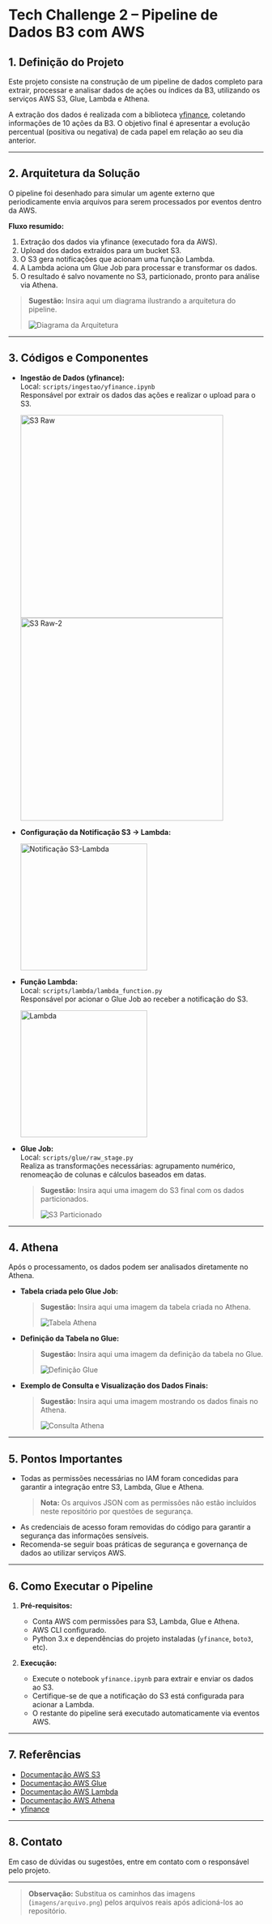# Tech Challenge 2 – Pipeline de Dados B3 com AWS

## 1. Definição do Projeto

Este projeto consiste na construção de um pipeline de dados completo para extrair, processar e analisar dados de ações ou índices da B3, utilizando os serviços AWS S3, Glue, Lambda e Athena. 

A extração dos dados é realizada com a biblioteca [yfinance](https://github.com/ranaroussi/yfinance), coletando informações de 10 ações da B3. O objetivo final é apresentar a evolução percentual (positiva ou negativa) de cada papel em relação ao seu dia anterior.

---

## 2. Arquitetura da Solução

O pipeline foi desenhado para simular um agente externo que periodicamente envia arquivos para serem processados por eventos dentro da AWS.

**Fluxo resumido:**
1. Extração dos dados via yfinance (executado fora da AWS).
2. Upload dos dados extraídos para um bucket S3.
3. O S3 gera notificações que acionam uma função Lambda.
4. A Lambda aciona um Glue Job para processar e transformar os dados.
5. O resultado é salvo novamente no S3, particionado, pronto para análise via Athena.

> **Sugestão:** Insira aqui um diagrama ilustrando a arquitetura do pipeline.
>
> ![Diagrama da Arquitetura](imagens/diagrama-arquitetura.png)

---

## 3. Códigos e Componentes

- **Ingestão de Dados (yfinance):**  
  Local: `scripts/ingestao/yfinance.ipynb`  
  Responsável por extrair os dados das ações e realizar o upload para o S3.

  <p>
    <img src="imagens/s3-raw.png" alt="S3 Raw" width="400"/>
    <img src="imagens/s3-raw-2.png" alt="S3 Raw-2" width="400"/>
  </p>

- **Configuração da Notificação S3 → Lambda:**  
  
    <img src="imagens/s3-lambda-notification.png" alt="Notificação S3-Lambda" height="250"/>

- **Função Lambda:**  
  Local: `scripts/lambda/lambda_function.py`  
  Responsável por acionar o Glue Job ao receber a notificação do S3.

    <img src="imagens/lambda.png" alt="Lambda" height="250"/>
 
- **Glue Job:**  
  Local: `scripts/glue/raw_stage.py`  
  Realiza as transformações necessárias: agrupamento numérico, renomeação de colunas e cálculos baseados em datas.

  > **Sugestão:** Insira aqui uma imagem do S3 final com os dados particionados.
  >
  > ![S3 Particionado](imagens/s3-particionado.png)

---

## 4. Athena

Após o processamento, os dados podem ser analisados diretamente no Athena.

- **Tabela criada pelo Glue Job:**  
  > **Sugestão:** Insira aqui uma imagem da tabela criada no Athena.
  >
  > ![Tabela Athena](imagens/athena-table.png)

- **Definição da Tabela no Glue:**  
  > **Sugestão:** Insira aqui uma imagem da definição da tabela no Glue.
  >
  > ![Definição Glue](imagens/glue-table-definition.png)

- **Exemplo de Consulta e Visualização dos Dados Finais:**  
  > **Sugestão:** Insira aqui uma imagem mostrando os dados finais no Athena.
  >
  > ![Consulta Athena](imagens/athena-query-result.png)

---

## 5. Pontos Importantes

- Todas as permissões necessárias no IAM foram concedidas para garantir a integração entre S3, Lambda, Glue e Athena.  
  > **Nota:** Os arquivos JSON com as permissões não estão incluídos neste repositório por questões de segurança.
- As credenciais de acesso foram removidas do código para garantir a segurança das informações sensíveis.
- Recomenda-se seguir boas práticas de segurança e governança de dados ao utilizar serviços AWS.

---

## 6. Como Executar o Pipeline

1. **Pré-requisitos:**
   - Conta AWS com permissões para S3, Lambda, Glue e Athena.
   - AWS CLI configurado.
   - Python 3.x e dependências do projeto instaladas (`yfinance`, `boto3`, etc).

2. **Execução:**
   - Execute o notebook `yfinance.ipynb` para extrair e enviar os dados ao S3.
   - Certifique-se de que a notificação do S3 está configurada para acionar a Lambda.
   - O restante do pipeline será executado automaticamente via eventos AWS.

---

## 7. Referências

- [Documentação AWS S3](https://docs.aws.amazon.com/pt_br/AmazonS3/latest/userguide/Welcome.html)
- [Documentação AWS Glue](https://docs.aws.amazon.com/pt_br/glue/latest/dg/what-is-glue.html)
- [Documentação AWS Lambda](https://docs.aws.amazon.com/pt_br/lambda/latest/dg/welcome.html)
- [Documentação AWS Athena](https://docs.aws.amazon.com/pt_br/athena/latest/ug/what-is.html)
- [yfinance](https://github.com/ranaroussi/yfinance)

---

## 8. Contato

Em caso de dúvidas ou sugestões, entre em contato com o responsável pelo projeto.

---

> **Observação:** Substitua os caminhos das imagens (`imagens/arquivo.png`) pelos arquivos reais após adicioná-los ao repositório.
